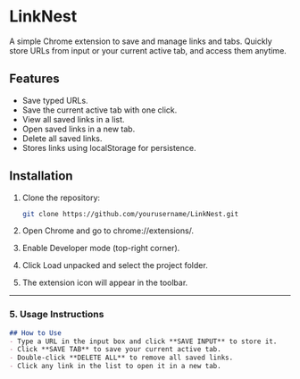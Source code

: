 # LinkNest

A simple Chrome extension to save and manage links and tabs. Quickly store URLs from input or your current active tab, and access them anytime.

## Features
- Save typed URLs.
- Save the current active tab with one click.
- View all saved links in a list.
- Open saved links in a new tab.
- Delete all saved links.
- Stores links using localStorage for persistence.

## Installation

1. Clone the repository:
   ```bash
   git clone https://github.com/yourusername/LinkNest.git
   
2. Open Chrome and go to chrome://extensions/.

3. Enable Developer mode (top-right corner).

4. Click Load unpacked and select the project folder.

5. The extension icon will appear in the toolbar.


---

### 5. **Usage Instructions**
```markdown
## How to Use
- Type a URL in the input box and click **SAVE INPUT** to store it.
- Click **SAVE TAB** to save your current active tab.
- Double-click **DELETE ALL** to remove all saved links.
- Click any link in the list to open it in a new tab.
